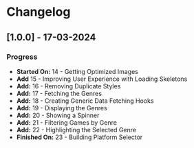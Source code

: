 # Changelog

## [1.0.0] - 17-03-2024

### Progress

- **Started On:** 14 - Getting Optimized Images
- **Add** 15 - Improving User Experience with Loading Skeletons
- **Add:** 16 - Removing Duplicate Styles
- **Add:** 17 - Fetching the Genres
- **Add:** 18 - Creating Generic Data Fetching Hooks
- **Add:** 19 - Displaying the Genres
- **Add:** 20 - Showing a Spinner
- **Add:** 21 - Filtering Games by Genre
- **Add:** 22 - Highlighting the Selected Genre
- **Finished On:** 23 - Building Platform Selector